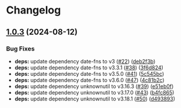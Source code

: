 # Changelog

## [1.0.3](https://github.com/Omochice/textlint-rule-no-date-without-actual-date/compare/v1.0.2...v1.0.3) (2024-08-12)


### Bug Fixes

* **deps:** update dependency date-fns to v3 ([#22](https://github.com/Omochice/textlint-rule-no-date-without-actual-date/issues/22)) ([deb2f3b](https://github.com/Omochice/textlint-rule-no-date-without-actual-date/commit/deb2f3b21c0ef44cb70c5a2031b18b591e9c4007))
* **deps:** update dependency date-fns to v3.3.1 ([#38](https://github.com/Omochice/textlint-rule-no-date-without-actual-date/issues/38)) ([3f6d824](https://github.com/Omochice/textlint-rule-no-date-without-actual-date/commit/3f6d824a329280c723b205037585656bac30866b))
* **deps:** update dependency date-fns to v3.5.0 ([#41](https://github.com/Omochice/textlint-rule-no-date-without-actual-date/issues/41)) ([5c545bc](https://github.com/Omochice/textlint-rule-no-date-without-actual-date/commit/5c545bc31c58d4d26858e43ec9ab6507a632d83a))
* **deps:** update dependency date-fns to v3.6.0 ([#47](https://github.com/Omochice/textlint-rule-no-date-without-actual-date/issues/47)) ([4c81b2c](https://github.com/Omochice/textlint-rule-no-date-without-actual-date/commit/4c81b2c93927d9dfeb8647e523cebc699a662d21))
* **deps:** update dependency unknownutil to v3.16.3 ([#39](https://github.com/Omochice/textlint-rule-no-date-without-actual-date/issues/39)) ([e51eb0f](https://github.com/Omochice/textlint-rule-no-date-without-actual-date/commit/e51eb0f506f48101a984079108d0e6700fc974b8))
* **deps:** update dependency unknownutil to v3.17.0 ([#43](https://github.com/Omochice/textlint-rule-no-date-without-actual-date/issues/43)) ([b4fc865](https://github.com/Omochice/textlint-rule-no-date-without-actual-date/commit/b4fc86593394db920fd941414e889ec2af55d435))
* **deps:** update dependency unknownutil to v3.18.1 ([#50](https://github.com/Omochice/textlint-rule-no-date-without-actual-date/issues/50)) ([d493893](https://github.com/Omochice/textlint-rule-no-date-without-actual-date/commit/d49389352874c8e2d310b1c09abd6a2ff4796399))
